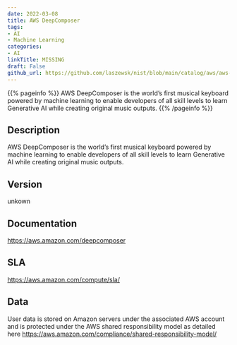```yaml
---
date: 2022-03-08
title: AWS DeepComposer
tags: 
- AI
- Machine Learning
categories: 
- AI
linkTitle: MISSING
draft: False         
github_url: https://github.com/laszewsk/nist/blob/main/catalog/aws/aws-deepcomposer.yaml
---
```


{{% pageinfo %}}
AWS DeepComposer is the world’s first musical keyboard powered by machine learning to enable developers of all skill levels to learn Generative AI while creating original music outputs.
{{% /pageinfo %}}

## Description

AWS DeepComposer is the world’s first musical keyboard powered by machine learning to enable developers of all skill levels to learn Generative AI while creating original music outputs.

## Version

unkown

## Documentation

https://aws.amazon.com/deepcomposer

## SLA

https://aws.amazon.com/compute/sla/

## Data

User data is stored on Amazon servers under the associated AWS account and is protected under the AWS shared responsibility model as detailed here https://aws.amazon.com/compliance/shared-responsibility-model/
